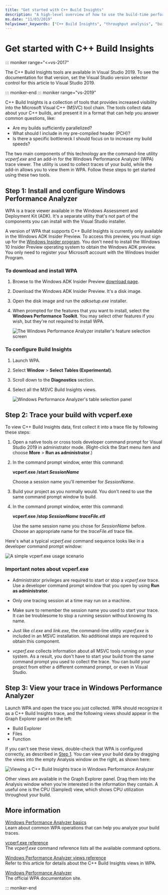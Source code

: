 ```yaml
---
title: "Get started with C++ Build Insights"
description: "A high-level overview of how to use the build-time performance analysis tools that are part of C++ Build Insights."
ms.date: "11/03/2019"
helpviewer_keywords: ["C++ Build Insights", "throughput analysis", "build time analysis", "vcperf.exe"]
---
```

# Get started with C++ Build Insights

::: moniker range="<=vs-2017"

The C++ Build Insights tools are available in Visual Studio 2019. To see the documentation for that version, set the Visual Studio version selector control for this article to Visual Studio 2019.

::: moniker-end
::: moniker range="vs-2019"

C++ Build Insights is a collection of tools that provides increased visibility into the Microsoft Visual C++ (MSVC) tool chain. The tools collect data about your C++ builds, and present it in a format that can help you answer common questions, like:

- Are my builds sufficiently parallelized?
- What should I include in my pre-compiled header (PCH)?
- Is there a specific bottleneck I should focus on to increase my build speeds?

The two main components of this technology are the command-line utility *vcperf.exe* and an add-in for the Windows Performance Analyzer (WPA) trace viewer. The utility is used to collect traces of your build, while the add-in allows you to view them in WPA. Follow these steps to get started using these two tools.

## Step 1: Install and configure Windows Performance Analyzer

WPA is a trace viewer available in the Windows Assessment and Deployment Kit (ADK). It's a separate utility that's not part of the components you can install with the Visual Studio installer.

A version of WPA that supports C++ Build Insights is currently only available in the Windows ADK Insider Preview. To access this preview, you must sign up for the [Windows Insider program](https://insider.windows.com). You don't need to install the Windows 10 Insider Preview operating system to obtain the Windows ADK preview. You only need to register your Microsoft account with the Windows Insider Program.

### To download and install WPA

1. Browse to the Windows ADK Insider Preview [download page](https://www.microsoft.com/software-download/windowsinsiderpreviewADK).

1. Download the Windows ADK Insider Preview. It's a disk image.

1. Open the disk image and run the *adksetup.exe* installer.

1. When prompted for the features that you want to install, select the **Windows Performance Toolkit**. You may select other features if you wish, but they're not required to install WPA.

   ![The Windows Performance Analyzer installer's feature selection screen](media/wpa-installation.png)

### <a name="configuration-steps"></a> To configure Build Insights

1. Launch WPA.

1. Select **Window** > **Select Tables (Experimental)**.

1. Scroll down to the **Diagnostics** section.

1. Select all the MSVC Build Insights views.

   ![Windows Performance Analyzer's table selection panel](media/wpa-configuration.png)

## Step 2: Trace your build with vcperf.exe

To view C++ Build Insights data, first collect it into a trace file by following these steps:

1. Open a native tools or cross tools developer command prompt for Visual Studio 2019 in administrator mode. (Right-click the Start menu item and choose **More** > **Run as administrator**.)

1. In the command prompt window, enter this command:

   **vcperf.exe /start _SessionName_**

   Choose a session name you'll remember for *SessionName*.

1. Build your project as you normally would. You don't need to use the same command prompt window to build.

1. In the command prompt window, enter this command:

   **vcperf.exe /stop _SessionName_ _traceFile.etl_**

   Use the same session name you chose for *SessionName* before. Choose an appropriate name for the *traceFile.etl* trace file.

Here's what a typical *vcperf.exe* command sequence looks like in a developer command prompt window:

![A simple vcperf.exe usage scenario](media/vcperf-simple-usage.png)

### Important notes about vcperf.exe

- Administrator privileges are required to start or stop a *vcperf.exe* trace. Use a developer command prompt window that you open by using **Run as administrator**.

- Only one tracing session at a time may run on a machine.

- Make sure to remember the session name you used to start your trace. It can be troublesome to stop a running session without knowing its name.

- Just like *cl.exe* and *link.exe*, the command-line utility *vcperf.exe* is included in an MSVC installation. No additional steps are required to obtain this component.

- *vcperf.exe* collects information about all MSVC tools running on your system. As a result, you don't have to start your build from the same command prompt you used to collect the trace. You can build your project from either a different command prompt, or even in Visual Studio.

## Step 3: View your trace in Windows Performance Analyzer

Launch WPA and open the trace you just collected. WPA should recognize it as a C++ Build Insights trace, and the following views should appear in the Graph Explorer panel on the left:

- Build Explorer
- Files
- Function

If you can't see these views, double-check that WPA is configured correctly, as described in [Step 1](#configuration-steps). You can view your build data by dragging the views into the empty Analysis window on the right, as shown here:

![Viewing a C++ Build Insights trace in Windows Performance Analyzer](media/wpa-viewing-trace.gif)

Other views are available in the Graph Explorer panel. Drag them into the Analysis window when you're interested in the information they contain. A useful one is the CPU (Sampled) view, which shows CPU utilization throughout your build.

## More information

[Windows Performance Analyzer basics](wpa-basics.md)\
Learn about common WPA operations that can help you analyze your build traces.

[vcperf.exe reference](vcperf-reference.md)\
The *vcperf.exe* command reference lists all the available command options.

[Windows Performance Analyzer views reference](wpa-views-reference.md)\
Refer to this article for details about the C++ Build Insights views in WPA.

[Windows Performance Analyzer](/windows-hardware/test/wpt/windows-performance-analyzer)\
The official WPA documentation site.

::: moniker-end
